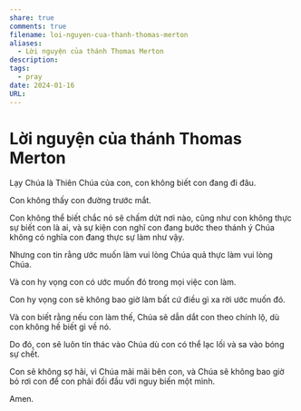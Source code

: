 ```yaml
---
share: true
comments: true
filename: loi-nguyen-cua-thanh-thomas-merton
aliases:
  - Lời nguyện của thánh Thomas Merton
description: 
tags:
  - pray
date: 2024-01-16
URL:
---
```

# Lời nguyện của thánh Thomas Merton

Lạy Chúa là Thiên Chúa của con, con không biết con đang đi đâu.

Con không thấy con đường trước mắt.

Con không thể biết chắc nó sẽ chấm dứt nơi nào, cũng như con không thực sự biết con là ai, và sự kiện con nghĩ con đang bước theo thánh ý Chúa không có nghĩa con đang thực sự làm như vậy.  

Nhưng con tin rằng ước muốn làm vui lòng Chúa quả thực làm vui lòng Chúa.

Và con hy vọng con có ước muốn đó trong mọi việc con làm.

Con hy vọng con sẽ không bao giờ làm bất cứ điều gì xa rời ước muốn đó.

Và con biết rằng nếu con làm thế, Chúa sẽ dẫn dắt con theo chính lộ, dù con không hề biết gì về nó.

Do đó, con sẽ luôn tín thác vào Chúa dù con có thể lạc lối và sa vào bóng sự chết.

Con sẽ không sợ hãi, vì Chúa mãi mãi bên con, và Chúa sẽ không bao giờ bỏ rơi con để con phải đối đầu với nguy biến một mình.  

Amen.